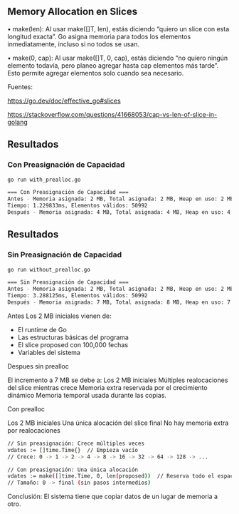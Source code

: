 ## Memory Allocation en Slices

•	make(len): Al usar make([]T, len), estás diciendo “quiero un slice con esta longitud exacta”. Go asigna memoria para todos los elementos inmediatamente, incluso si no todos se usan.

•	make(0, cap): Al usar make([]T, 0, cap), estás diciendo “no quiero ningún elemento todavía, pero planeo agregar hasta cap elementos más tarde”. Esto permite agregar elementos solo cuando sea necesario.


Fuentes:

https://go.dev/doc/effective_go#slices

https://stackoverflow.com/questions/41668053/cap-vs-len-of-slice-in-golang

## **Resultados**


### **Con Preasignación de Capacidad**
```bash
go run with_prealloc.go

=== Con Preasignación de Capacidad ===
Antes - Memoria asignada: 2 MB, Total asignada: 2 MB, Heap en uso: 2 MB
Tiempo: 1.229833ms, Elementos válidos: 50992
Después - Memoria asignada: 4 MB, Total asignada: 4 MB, Heap en uso: 4 MB
```

## **Resultados**

### **Sin Preasignación de Capacidad**
```bash
go run without_prealloc.go

=== Sin Preasignación de Capacidad ===
Antes - Memoria asignada: 2 MB, Total asignada: 2 MB, Heap en uso: 2 MB
Tiempo: 3.288125ms, Elementos válidos: 50992
Después - Memoria asignada: 7 MB, Total asignada: 8 MB, Heap en uso: 7 MB
```


Antes
Los 2 MB iniciales vienen de:
- El runtime de Go
- Las estructuras básicas del programa
- El slice proposed con 100,000 fechas
- Variables del sistema


Despues sin prealloc

El incremento a 7 MB se debe a:
Los 2 MB iniciales
Múltiples realocaciones del slice mientras crece
Memoria extra reservada por el crecimiento dinámico
Memoria temporal usada durante las copias.


Con prealloc

Los 2 MB iniciales
Una única alocación del slice final
No hay memoria extra por realocaciones


```bash
// Sin preasignación: Crece múltiples veces
vdates := []time.Time{}  // Empieza vacío
// Crece: 0 -> 1 -> 2 -> 4 -> 8 -> 16 -> 32 -> 64 -> 128 -> ...

// Con preasignación: Una única alocación
vdates := make([]time.Time, 0, len(proposed))  // Reserva todo el espacio de una vez
// Tamaño: 0 -> final (sin pasos intermedios)
```

Conclusión:
El sistema tiene que copiar datos de un lugar de memoria a otro.
